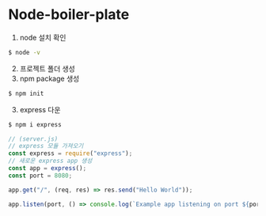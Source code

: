 # Node-boiler-plate

1. node 설치 확인

```bash
$ node -v
```

2. 프로젝트 폴더 생성
3. npm package 생성

```bash
$ npm init
```

3. express 다운

```bash
$ npm i express
```

```javascript
// (server.js)
// express 모듈 가져오기
const express = require("express");
// 새로운 express app 생성
const app = express();
const port = 8080;

app.get("/", (req, res) => res.send("Hello World"));

app.listen(port, () => console.log(`Example app listening on port ${port}!`));
```